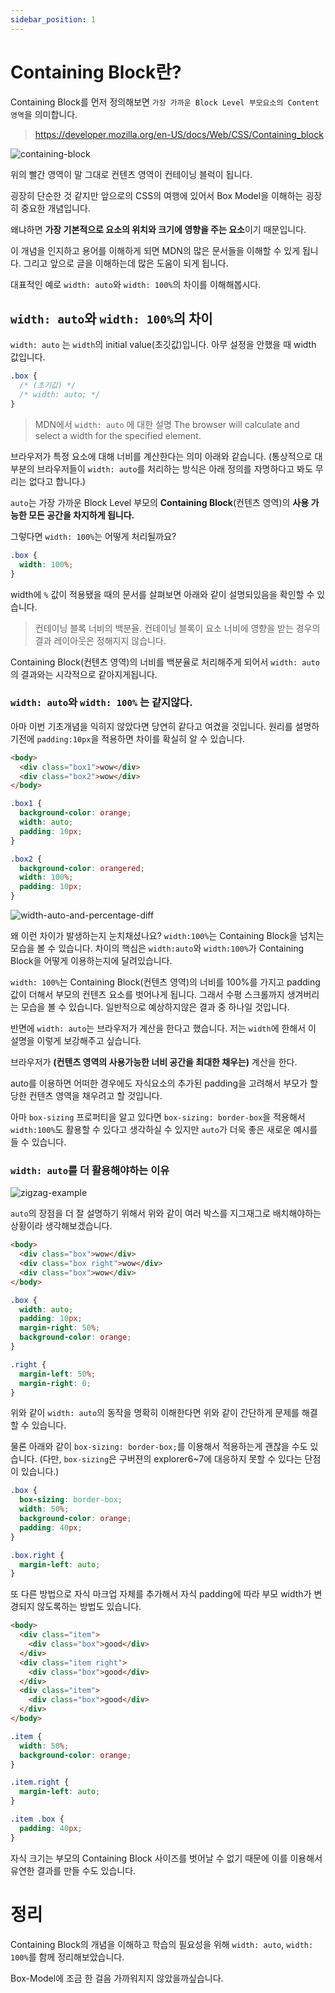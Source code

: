 ```yaml
---
sidebar_position: 1
---
```


# Containing Block란?

Containing Block를 먼저 정의해보면 `가장 가까운 Block Level 부모요소의 Content 영역`을 의미합니다.

> https://developer.mozilla.org/en-US/docs/Web/CSS/Containing_block

![containing-block](./assets/containing-block.png)

위의 빨간 영역이 말 그대로 컨텐츠 영역이 컨테이닝 블럭이 됩니다.

굉장히 단순한 것 같지만 앞으로의 CSS의 여행에 있어서 Box Model을 이해하는 굉장히 중요한 개념입니다.

왜냐하면 **가장 기본적으로 요소의 위치와 크기에 영향을 주는 요소**이기 때문입니다.

이 개념을 인지하고 용어를 이해하게 되면 MDN의 많은 문서들을 이해할 수 있게 됩니다. 그리고 앞으로 글을 이해하는데 많은 도움이 되게 됩니다.

대표적인 예로 `width: auto`와 `width: 100%`의 차이를 이해해봅시다.

## `width: auto`와 `width: 100%`의 차이

`width: auto` 는 `width`의 initial value(초깃값)입니다. 아무 설정을 안했을 때 width 값입니다.

```css
.box {
  /* (초기값) */
  /* width: auto; */
}
```

> MDN에서 `width: auto` 에 대한 설명
> The browser will calculate and select a width for the specified element.

브라우저가 특정 요소에 대해 너비를 계산한다는 의미 아래와 같습니다. (통상적으로 대부분의 브라우저들이 `width: auto`를 처리하는 방식은 아래 정의를 자명하다고 봐도 무리는 없다고 합니다.)

`auto`는 가장 가까운 Block Level 부모의 **Containing Block**(컨텐츠 영역)의 **사용 가능한 모든 공간을 차지하게 됩니다.**

그렇다면 `width: 100%`는 어떻게 처리될까요?

```css
.box {
  width: 100%;
}
```

width에 `%` 값이 적용됐을 때의 문서를 살펴보면 아래와 같이 설명되있음을 확인할 수 있습니다.

> 컨테이닝 블록 너비의 백분율. 컨테이닝 블록이 요소 너비에 영향을 받는 경우의 결과 레이아웃은 정해지지 않습니다.

Containing Block(컨텐츠 영역)의 너비를 백분율로 처리해주게 되어서 `width: auto`의 결과와는 시각적으로 같아지게됩니다.

### `width: auto`와 `width: 100%` 는 같지않다.

아마 이번 기초개념을 익히지 않았다면 당연히 같다고 여겼을 것입니다. 원리를 설명하기전에 `padding:10px`을 적용하면 차이를 확실히 알 수 있습니다.

```html
<body>
  <div class="box1">wow</div>
  <div class="box2">wow</div>
</body>
```

```css
.box1 {
  background-color: orange;
  width: auto;
  padding: 10px;
}

.box2 {
  background-color: orangered;
  width: 100%;
  padding: 10px;
}
```

![width-auto-and-percentage-diff](./assets/width-auto-and-percentage-diff.png)

왜 이런 차이가 발생하는지 눈치채셨나요? `width:100%`는 Containing Block을 넘치는 모습을 볼 수 있습니다. 차이의 핵심은 `width:auto`와 `width:100%`가 Containing Block을 어떻게 이용하는지에 달려있습니다.

`width: 100%`는 Containing Block(컨텐츠 영역)의 너비를 100%를 가지고 padding 값이 더해서 부모의 컨텐츠 요소를 벗어나게 됩니다. 그래서 수평 스크롤까지 생겨버리는 모습을 볼 수 있습니다. 일반적으로 예상하지않은 결과 중 하나일 것입니다.

반면에 `width: auto`는 브라우저가 계산을 한다고 했습니다. 저는 `width`에 한해서 이 설명을 이렇게 보강해주고 싶습니다.

브라우저가 **(컨텐츠 영역의 사용가능한 너비 공간을 최대한 채우는)** 계산을 한다.

auto를 이용하면 어떠한 경우에도 자식요소의 추가된 padding을 고려해서 부모가 할당한 컨텐츠 영역을 채우려고 할 것입니다.

아마 `box-sizing` 프로퍼티을 알고 있다면 `box-sizing: border-box`을 적용해서 `width:100%`도 활용할 수 있다고 생각하실 수 있지만 `auto`가 더욱 좋은 새로운 예시를 들 수 있습니다.

### `width: auto`를 더 활용해야하는 이유

![zigzag-example](./assets/zigzag-example.png)

`auto`의 장점을 더 잘 설명하기 위해서 위와 같이 여러 박스를 지그재그로 배치해야하는 상황이라 생각해보겠습니다.

```html
<body>
  <div class="box">wow</div>
  <div class="box right">wow</div>
  <div class="box">wow</div>
</body>
```

```css
.box {
  width: auto;
  padding: 10px;
  margin-right: 50%;
  background-color: orange;
}

.right {
  margin-left: 50%;
  margin-right: 0;
}
```

위와 같이 `width: auto`의 동작을 명확히 이해한다면 위와 같이 간단하게 문제를 해결할 수 있습니다.

물론 아래와 같이 `box-sizing: border-box;`를 이용해서 적용하는게 괜찮을 수도 있습니다.
(다만, `box-sizing`은 구버젼의 explorer6~7에 대응하지 못할 수 있다는 단점이 있습니다.)

```css
.box {
  box-sizing: border-box;
  width: 50%;
  background-color: orange;
  padding: 40px;
}

.box.right {
  margin-left: auto;
}
```

또 다른 방법으로 자식 마크업 자체를 추가해서 자식 padding에 따라 부모 width가 변경되지 않도록하는 방법도 있습니다.

```html
<body>
  <div class="item">
    <div class="box">good</div>
  </div>
  <div class="item right">
    <div class="box">good</div>
  </div>
  <div class="item">
    <div class="box">good</div>
  </div>
</body>
```

```css
.item {
  width: 50%;
  background-color: orange;
}

.item.right {
  margin-left: auto;
}

.item .box {
  padding: 40px;
}
```

자식 크기는 부모의 Containing Block 사이즈를 벗어날 수 없기 때문에 이를 이용해서 유연한 결과를 만들 수도 있습니다.

# 정리

Containing Block의 개념을 이해하고 학습의 필요성을 위해 `width: auto`, `width: 100%`를 함께 정리해보았습니다.

Box-Model에 조금 한 걸음 가까워지지 않았을까싶습니다.
